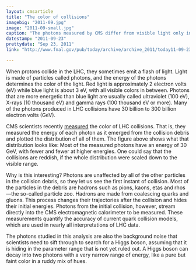 ```yaml
---
layout: cmsarticle
title: "The color of collisions"
imagebig: "2011-09.jpg"
image: "2011-09-small.jpg"
caption: "The photons measured by CMS differ from visible light only in energy: light that we see has 2-3 electron-volts per photon, while photons from the LHC have billions of electron-volts."
datestamp: "2011-09-23"
prettydate: "Sep 23, 2011"
link: "http://www.fnal.gov/pub/today/archive/archive_2011/today11-09-23.html"

---
```


When protons collide in the LHC, they sometimes emit a flash of light. Light is made of particles called photons, and the energy of the photons determines the color of the light. Red light is approximately 2 electron volts (eV) while blue light is about 3 eV, with all visible colors in between. Photons that are more energetic than blue light are usually called ultraviolet (100 eV), X-rays (10 thousand eV) and gamma rays (100 thousand eV or more). Many of the photons produced in LHC collisions have 30 billion to 300 billion electron volts (GeV).

CMS scientists recently [measured](http://arxiv.org/abs/1108.2044) the color of LHC collisions. That is, they measured the energy of each photon as it emerged from the collision debris and plotted the distribution of all of them. The figure above shows what that distribution looks like: Most of the measured photons have an energy of 30 GeV, with fewer and fewer at higher energies. One could say that the collisions are reddish, if the whole distribution were scaled down to the visible range.

Why is this interesting? Photons are unaffected by all of the other particles in the collision debris, so they let us see the first instant of collision. Most of the particles in the debris are hadrons such as pions, kaons, etas and rhos—the so-called particle zoo. Hadrons are made from coalescing quarks and gluons. This process changes their trajectories after the collision and hides their initial energies. Photons from the initial collision, however, stream directly into the CMS electromagnetic calorimeter to be measured. These measurements quantify the accuracy of current quark collision models, which are used in nearly all interpretations of LHC data.

The photons studied in this analysis are also the background noise that scientists need to sift through to search for a Higgs boson, assuming that it is hiding in the parameter range that is not yet ruled out. A Higgs boson can decay into two photons with a very narrow range of energy, like a pure but faint color in a ruddy mix of hues.

